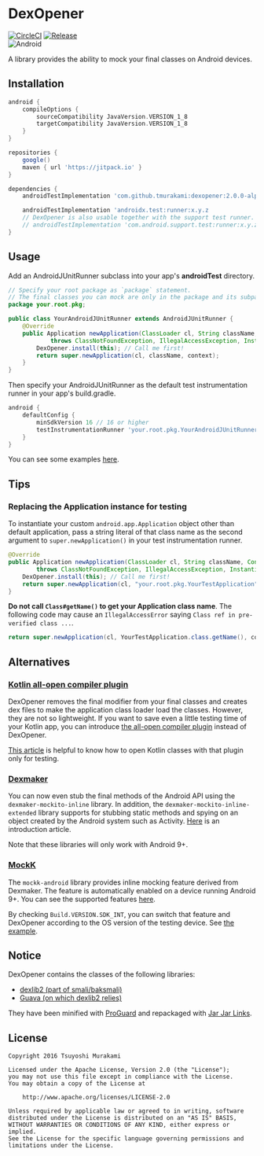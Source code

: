 # DexOpener

[![CircleCI](https://circleci.com/gh/tmurakami/dexopener.svg?style=shield)](https://circleci.com/gh/tmurakami/dexopener)
[![Release](https://jitpack.io/v/tmurakami/dexopener.svg)](https://jitpack.io/#tmurakami/dexopener)
<br>![Android](https://img.shields.io/badge/Android-4.1%2B-blue.svg)

A library provides the ability to mock your final classes on Android
devices.

## Installation

```groovy
android {
    compileOptions {
        sourceCompatibility JavaVersion.VERSION_1_8
        targetCompatibility JavaVersion.VERSION_1_8
    }
}

repositories {
    google()
    maven { url 'https://jitpack.io' }
}

dependencies {
    androidTestImplementation 'com.github.tmurakami:dexopener:2.0.0-alpha04'

    androidTestImplementation 'androidx.test:runner:x.y.z
    // DexOpener is also usable together with the support test runner.
    // androidTestImplementation 'com.android.support.test:runner:x.y.z'
}
```

## Usage

Add an AndroidJUnitRunner subclass into your app's **androidTest**
directory.

```java
// Specify your root package as `package` statement.
// The final classes you can mock are only in the package and its subpackages.
package your.root.pkg;

public class YourAndroidJUnitRunner extends AndroidJUnitRunner {
    @Override
    public Application newApplication(ClassLoader cl, String className, Context context)
            throws ClassNotFoundException, IllegalAccessException, InstantiationException {
        DexOpener.install(this); // Call me first!
        return super.newApplication(cl, className, context);
    }
}
```

Then specify your AndroidJUnitRunner as the default test instrumentation
runner in your app's build.gradle.

```groovy
android {
    defaultConfig {
        minSdkVersion 16 // 16 or higher
        testInstrumentationRunner 'your.root.pkg.YourAndroidJUnitRunner'
    }
}
```

You can see some examples [here](examples).

## Tips

### Replacing the Application instance for testing

To instantiate your custom `android.app.Application` object other than
default application, pass a string literal of that class name as the
second argument to `super.newApplication()` in your test instrumentation
runner.

```java
@Override
public Application newApplication(ClassLoader cl, String className, Context context)
        throws ClassNotFoundException, IllegalAccessException, InstantiationException {
    DexOpener.install(this); // Call me first!
    return super.newApplication(cl, "your.root.pkg.YourTestApplication", context);
}
```

**Do not call `Class#getName()` to get your Application class name**.
The following code may cause an `IllegalAccessError` saying `Class ref
in pre-verified class ...`.

```java
return super.newApplication(cl, YourTestApplication.class.getName(), context);
````

## Alternatives

### [Kotlin all-open compiler plugin](https://kotlinlang.org/docs/reference/compiler-plugins.html#all-open-compiler-plugin)

DexOpener removes the final modifier from your final classes and creates
dex files to make the application class loader load the classes.
However, they are not so lightweight. If you want to save even a little
testing time of your Kotlin app, you can introduce [the all-open compiler plugin](https://kotlinlang.org/docs/reference/compiler-plugins.html#all-open-compiler-plugin)
instead of DexOpener.

[This article](https://proandroiddev.com/mocking-androidtest-in-kotlin-51f0a603d500)
is helpful to know how to open Kotlin classes with that plugin only for
testing.

### [Dexmaker](https://github.com/linkedin/dexmaker)

You can now even stub the final methods of the Android API using the
`dexmaker-mockito-inline` library. In addition, the
`dexmaker-mockito-inline-extended` library supports for stubbing static
methods and spying on an object created by the Android system such as
Activity. [Here](https://medium.com/androiddevelopers/mock-final-and-static-methods-on-android-devices-b383da1363ad)
is an introduction article.

Note that these libraries will only work with Android 9+.

### [MockK](https://mockk.io/)

The `mockk-android` library provides inline mocking feature derived from
Dexmaker. The feature is automatically enabled on a device running
Android 9+. You can see the supported features [here](https://github.com/mockk/mockk/blob/master/ANDROID.md).

By checking `Build.VERSION.SDK_INT`, you can switch that feature and
DexOpener according to the OS version of the testing device. See [the example](examples/mockk).

## Notice

DexOpener contains the classes of the following libraries:

- [dexlib2 (part of smali/baksmali)](https://github.com/JesusFreke/smali)
- [Guava (on which dexlib2 relies)](https://github.com/google/guava)

They have been minified with [ProGuard](https://www.guardsquare.com/en/proguard)
and repackaged with [Jar Jar Links](https://github.com/pantsbuild/jarjar).

## License

```
Copyright 2016 Tsuyoshi Murakami

Licensed under the Apache License, Version 2.0 (the "License");
you may not use this file except in compliance with the License.
You may obtain a copy of the License at

    http://www.apache.org/licenses/LICENSE-2.0

Unless required by applicable law or agreed to in writing, software
distributed under the License is distributed on an "AS IS" BASIS,
WITHOUT WARRANTIES OR CONDITIONS OF ANY KIND, either express or implied.
See the License for the specific language governing permissions and
limitations under the License.
```

